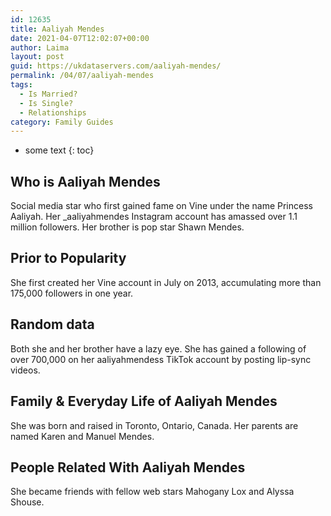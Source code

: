 ```yaml
---
id: 12635
title: Aaliyah Mendes
date: 2021-04-07T12:02:07+00:00
author: Laima
layout: post
guid: https://ukdataservers.com/aaliyah-mendes/
permalink: /04/07/aaliyah-mendes
tags:
  - Is Married?
  - Is Single?
  - Relationships
category: Family Guides
---
```


* some text
{: toc}


## Who is Aaliyah Mendes
                  
                  
                  
Social media star who first gained fame on Vine under the name Princess Aaliyah. Her _aaliyahmendes Instagram account has amassed over 1.1 million followers. Her brother is pop star Shawn Mendes. 
                  
              
            
              
            
                
                
                
## Prior to Popularity
                  
                  
                  
She first created her Vine account in July on 2013, accumulating more than 175,000 followers in one year. 
                  
              
            
              
            
                
                
                
## Random data
                  
                  
                  
Both she and her brother have a lazy eye. She has gained a following of over 700,000 on her aaliyahmendess TikTok account by posting lip-sync videos. 
                  
              
            
              
            
                
                
                
## Family & Everyday Life of Aaliyah Mendes
                  
                  
                  
She was born and raised in Toronto, Ontario, Canada. Her parents are named Karen and Manuel Mendes. 
                  
              
            
              
            
                
                
                
## People Related With Aaliyah Mendes
                  
                  
                  
She became friends with fellow web stars Mahogany Lox and Alyssa Shouse.
                  
              
            
              
            
                
              
            
              
              
            
            
              
            
          
          
          